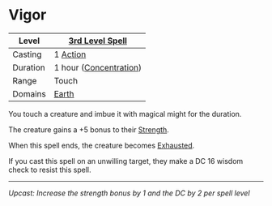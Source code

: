 # Vigor

| Level    | [3rd Level Spell](3rd%20Level%20Spells.md)                       |
| -------- | ---------------------------------------------------------------- |
| Casting  | 1 [Action](../../../../Game%20Procedures/Core%20Procedures/Action.md)              |
| Duration | 1 hour ([Concentration](../../../Spellcasting/Concentration.md)) |
| Range    | Touch                                                            |
| Domains  | [Earth](../../Spell%20Domains/Earth.md)                       |

You touch a creature and imbue it with magical might for the duration.

The creature gains a +5 bonus to their [Strength](../../../../Player%20Characters/The%20Ability%20Scores/Strength.md).

When this spell ends, the creature becomes [Exhausted](../../../../Game%20Procedures/Conditions/Exhausted.md).

If you cast this spell on an unwilling target, they make a DC 16 wisdom check to resist this spell.

---
*Upcast: Increase the strength bonus by 1 and the DC by 2 per spell level*
